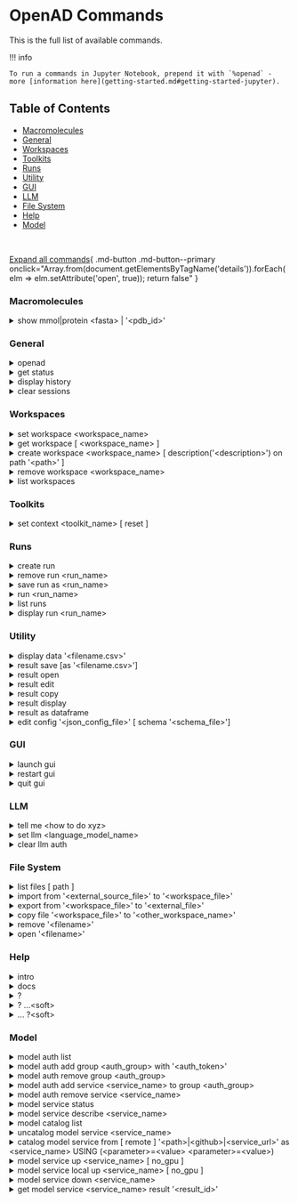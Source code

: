 <!--

DO NOT EDIT
-----------
This file is auto-generated.
To update it, consult instructions:
https://github.com/acceleratedscience/openad-toolkit/tree/main/docs

-->

# OpenAD Commands

This is the full list of available commands.

!!! info
    
    To run a commands in Jupyter Notebook, prepend it with `%openad` - more [information here](getting-started.md#getting-started-jupyter).

## Table of Contents
  - [Macromolecules](#macromolecules)
  - [General](#general)
  - [Workspaces](#workspaces)
  - [Toolkits](#toolkits)
  - [Runs](#runs)
  - [Utility](#utility)
  - [GUI](#gui)
  - [LLM](#llm)
  - [File System](#file-system)
  - [Help](#help)
  - [Model](#model)


<br>

[Expand all commands](#){ .md-button .md-button--primary onclick="Array.from(document.getElementsByTagName('details')).forEach(elm => elm.setAttribute('open', true)); return false" }

### Macromolecules

<details markdown code>
<summary markdown>
show mmol|protein &lt;fasta&gt; | '&lt;pdb_id&gt;'
</summary>
Launch the molecule viewer to visualize your macromolecule and inspect its properties.

**Examples**{ .fake-h4 }

Show a protein by its PDBe ID:
```shell
show mmol '2g64'
```

Show a protein by its FASTA string:
```shell
show protein MAKWVCKICGYIYDEDAGDPDNGISPGTKFEELPDDWVCPICGAPKSEFEKLED
```
</details>

### General

<details markdown code>
<summary markdown>
openad
</summary>
Display the openad splash screen.
</details>

<details markdown code>
<summary markdown>
get status
</summary>
Display the currently selected workspace and toolkit.
</details>

<details markdown code>
<summary markdown>
display history
</summary>
Display the last 30 commands run in your current workspace.
</details>

<details markdown code>
<summary markdown>
clear sessions
</summary>
Clear any other sessions that may be running.
</details>

### Workspaces

<details markdown code>
<summary markdown>
set workspace &lt;workspace_name&gt;
</summary>
Change the current workspace.
</details>

<details markdown code>
<summary markdown>
get workspace [ &lt;workspace_name&gt; ]
</summary>
Display details a workspace. When no workspace name is passed, details of your current workspace are displayed.
</details>

<details markdown code>
<summary markdown>
create workspace &lt;workspace_name&gt; [ description('&lt;description&gt;') on path '&lt;path&gt;' ]
</summary>
Create a new workspace with an optional description and path.
</details>

<details markdown code>
<summary markdown>
remove workspace &lt;workspace_name&gt;
</summary>
Remove a workspace from your registry. Note that this doesn't remove the workspace's directory.
</details>

<details markdown code>
<summary markdown>
list workspaces
</summary>
Lists all your workspaces.
</details>

### Toolkits

<details markdown code>
<summary markdown>
set context &lt;toolkit_name&gt; [ reset ]
</summary>
Set your context to the chosen toolkit. By setting the context, the selected toolkit functions become available to you. The optional parameter `reset` can be used to reset your login information.
</details>

### Runs

<details markdown code>
<summary markdown>
create run
</summary>
Start recording a run.
</details>

<details markdown code>
<summary markdown>
remove run &lt;run_name&gt;
</summary>
remove a run.
</details>

<details markdown code>
<summary markdown>
save run as &lt;run_name&gt;
</summary>
Stop recording a run and save it.
</details>

<details markdown code>
<summary markdown>
run &lt;run_name&gt;
</summary>
Execute a previously recorded run. This will execute every command and continue regardless of any failures.
</details>

<details markdown code>
<summary markdown>
list runs
</summary>
List all runs saved in the current workspace.
</details>

<details markdown code>
<summary markdown>
display run &lt;run_name&gt;
</summary>
Display the commands stored in a certain run.
</details>

### Utility

<details markdown code>
<summary markdown>
display data '&lt;filename.csv&gt;'
</summary>
Display data from a csv file.
</details>

<details markdown code>
<summary markdown>
result save [as '&lt;filename.csv&gt;']
</summary>
Save table data to csv file.
</details>

<details markdown code>
<summary markdown>
result open
</summary>
Explore table data in the browser.
        
If you append `-d` to the end of the command `result open -d` display will result to data viewer.
</details>

<details markdown code>
<summary markdown>
result edit
</summary>
Edit table data in the browser.
        
If you append `-d` to the end of the command `result open -d` display will result to data viewer.
</details>

<details markdown code>
<summary markdown>
result copy
</summary>
Copy table data to clipboard, formatted for spreadheet.
</details>

<details markdown code>
<summary markdown>
result display
</summary>
Display the result in the CLI.
      
If you append `-d` to the end of the command `result open -d` display will result to data viewer.
</details>

<details markdown code>
<summary markdown>
result as dataframe
</summary>
Return the result as dataframe (only for Jupyter Notebook)
</details>

<details markdown code>
<summary markdown>
edit config '&lt;json_config_file&gt;' [ schema '&lt;schema_file&gt;']
</summary>
Edit any JSON file in your workspace directly from the CLI. If a schema is specified, it will be used for validation and documentation.
</details>

### GUI

<details markdown code>
<summary markdown>
launch gui
</summary>
Launch the OpenAD GUI (graphical user interface).
</details>

<details markdown code>
<summary markdown>
restart gui
</summary>
Terminate and then restart the GUI server.
</details>

<details markdown code>
<summary markdown>
quit gui
</summary>
Terminate the GUI server.
</details>

### LLM

<details markdown code>
<summary markdown>
tell me &lt;how to do xyz&gt;
</summary>
Ask your AI assistant how to do anything in OpenAD.
</details>

<details markdown code>
<summary markdown>
set llm  &lt;language_model_name&gt;
</summary>
Set the target language model name for the `tell me` command.
</details>

<details markdown code>
<summary markdown>
clear llm auth
</summary>
Clear the language model's authentication file.
</details>

### File System

<details markdown code>
<summary markdown>
list files [ path ]
</summary>
List al directories and files in your current workspace.
</details>

<details markdown code>
<summary markdown>
import from '&lt;external_source_file&gt;' to '&lt;workspace_file&gt;'
</summary>
Import a file from outside OpenAD into your current workspace.
</details>

<details markdown code>
<summary markdown>
export from '&lt;workspace_file&gt;' to '&lt;external_file&gt;'
</summary>
Export a file from your current workspace to anywhere on your hard drive.
</details>

<details markdown code>
<summary markdown>
copy file '&lt;workspace_file&gt;' to '&lt;other_workspace_name&gt;'
</summary>
Export a file from your current workspace to another workspace.
</details>

<details markdown code>
<summary markdown>
remove '&lt;filename&gt;'
</summary>
Remove a file from your current workspace.
</details>

<details markdown code>
<summary markdown>
open '&lt;filename&gt;'
</summary>
Open a file or dataframe in the graphical user interface.

**Examples**{ .fake-h4 }

```shell
open 'base_molecules.sdf'
```
```shell
open my_dataframe
```
</details>

### Help

<details markdown code>
<summary markdown>
intro
</summary>
Display an introduction to the OpenAD CLI.
</details>

<details markdown code>
<summary markdown>
docs
</summary>
Open the documentation webpage.
</details>

<details markdown code>
<summary markdown>
?
</summary>
List all available commands.
</details>

<details markdown code>
<summary markdown>
? ...&lt;soft&gt;
</summary>
List all commands containing "..."</soft>
</details>

<details markdown code>
<summary markdown>
... ?&lt;soft&gt;
</summary>
List all commands starting with "..."</soft>
</details>

### Model

<details markdown code>
<summary markdown>
model auth list
</summary>
List authentication groups that have been created.
</details>

<details markdown code>
<summary markdown>
model auth add group &lt;auth_group&gt; with '&lt;auth_token&gt;'
</summary>
Create a new authentication group for model services to use.

Single quotes are required for your `<auth_token>` but optional for `<auth_group>` in case it contains a space or special character.

Authorization is required to connect to IBM-hosted models (IBM partners only). Using an auth group allows you to authorize multiple models at once, and is the recommended authorization method.

**Examples**{ .fake-h4 }

1. Copy your authentication token from [http://open.accelerate.science](http://open.accelerate.science) (or your custom URL if your company us running its own instance).
2. Create an auth group, e.g. 'default':
```shell
model auth add group default with '<auth_token>'
```
3. Catalog your services with the auth_group provided:
```shell
model service catalog from remote 'https://open.accelerate.science/proxy' as gen using (inference-service=generation auth_group=default)
```

You can also add a cataloged model to a group after you've created it:
```shell
model auth add service gen to group default
```
</details>

<details markdown code>
<summary markdown>
model auth remove group &lt;auth_group&gt;
</summary>
Remove an authentication group.

Single quotes are optional in case `auth_group` contains a space or special character.

**Examples**{ .fake-h4 }

```shell
model auth remove group default
```
```shell
model auth remove group 'my group'
```
</details>

<details markdown code>
<summary markdown>
model auth add service &lt;service_name&gt; to group &lt;auth_group&gt;
</summary>
Ad a model service to an authentication group.

Single quotes are optional for both `<service_name>` and `<auth_group>` in case they contain a space or special character.

**Examples**{ .fake-h4 }

```shell
model auth add service molf to group default
```
```shell
model auth add service 'my molf' to group 'my group'
```
</details>

<details markdown code>
<summary markdown>
model auth remove service &lt;service_name&gt;
</summary>
Detach a model service from an authentication group.

Single quotes are optional in case `service_name` contains a space or special character.

**Examples**{ .fake-h4 }

```shell
model auth remove service molf
```
```shell
model auth remove service 'my molf'
```
</details>

<details markdown code>
<summary markdown>
model service status
</summary>
Get the status of your currently cataloged services.
</details>

<details markdown code>
<summary markdown>
model service describe &lt;service_name&gt;
</summary>
Get a service's configuration details.

Single quotes are optional in case `service_name` contains a space or special character.

**Examples**{ .fake-h4 }

```shell
model service describe gen
```
```shell
model service describe 'my gen'
```
</details>

<details markdown code>
<summary markdown>
model catalog list
</summary>
List your currently cataloged services.
</details>

<details markdown code>
<summary markdown>
uncatalog model service &lt;service_name&gt;
</summary>
Uncatalog a model service.

Single quotes are optional in case `service_name` contains a space or special character.

**Examples**{ .fake-h4 }

```shell
uncatalog model service 'gen'
```
```shell
uncatalog model service 'my gen'
```
</details>

<details markdown code>
<summary markdown>
catalog model service from [ remote ] '&lt;path&gt;|&lt;github&gt;|&lt;service_url&gt;' as &lt;service_name&gt; USING (&lt;parameter&gt;=&lt;value&gt; &lt;parameter&gt;=&lt;value&gt;)
</summary>
Catalog a model service from a local path, from GitHub or from an hosted service URL.

Use the `remote` clause when cataloging from a hosted service URL.

            
**Parameters**{.fake-h4}

`<path>|<github>|<service_url>`
    The location of the model service, to be provided in single quotes.
    This can be a local path, a GitHub SSH URI, or a URL for an existing remote service:
    `<soft>...</soft>from '/path/to/service'`
    `<soft>...</soft>from 'git@github.com:acceleratedscience/generation_inference_service.git'`
    `<soft>...</soft>from remote '0.0.0.0:8080'` <soft>// Note: 'remote' is required for cataloging a remote service</soft>

`<service_name>`
    How you will be refering to the service when using it. Keep it short, e.g. `prop` for a service that calculates properties.
    Single quotes are optional in case you want to used a space or special character.

    
**The USING Clause**{.fake-h4}

The parameters below are only needed when connecting to an IBM-hosted service (IBM partners only).

`inference-service=<string>` (required)
    The name of the inference service you want to connect to, eg. generation ot molformer.
Authorization:
    To authorize to an IBM-hosted service (IBM partners only), you have two options:
    1. `authorization='<auth_token>'`
        Provide your authorzation token directly.
        Note: to use this option, `auth_group` can not be defined.
    2. `auth_group=<auth_group_name>`
        The name of an authorization group which contains your `auth_token`.
        This is recommended if you will be using more than one model service.
        For instructions on how to set up an auth group, run `model auth add group ?`
        Note: to use this option, `authorization` can not be defined.


**Examples**{ .fake-h4 }


Catalog a model using SkyPilot deployment
```shell
catalog model service from 'git@github.com:acceleratedscience/generation_inference_service.git' as gen
```

Catalog a model using a authentication group
```shell
catalog model service from remote 'https://open.accelerate.science/proxy' as molf USING (inference-service=molformer auth_group=default)
```

Catalog a model using an authorization token
```shell
openad catalog model service from remote 'https://open.accelerate.science/proxy' as gen USING (inference-service=generation authorization='<auth_token>')
```

Catalog a remote service that was shared with you:
```shell
catalog model service from remote 'http://54.235.3.243:3001' as gen
```
</details>

<details markdown code>
<summary markdown>
model service up &lt;service_name&gt; [ no_gpu ]
</summary>
Launch a model service, after it was cataloged using `model service catalog`.

Single quotes are optional in case `service_name` contains a space or special character.

If you don't want your service to use GPU you can append the `no_gpu` clause.

**Examples**{ .fake-h4 }

```shell
model service up gen
```
```shell
model service up 'my gen'
```
```shell
model service up gen no_gpu
```
</details>

<details markdown code>
<summary markdown>
model service local up &lt;service_name&gt; [ no_gpu ]
</summary>
Launch a model service locally.

Single quotes are optional in case `service_name` contains a space or special character.

If you don't want your service to use GPU you can append the `no_gpu` clause.

**Examples**{ .fake-h4 }

```shell
 model service local up gen
```
```shell
 model service local up 'my gen'
```
```shell
 model service local up gen no_gpu
```
</details>

<details markdown code>
<summary markdown>
model service down &lt;service_name&gt;
</summary>
Deactivate a model service.

Single quotes are optional in case `service_name` contains a space or special character.

**Examples**{ .fake-h4 }

```shell
model service down gen
```
```shell
model service down 'my gen'
```
</details>

<details markdown code>
<summary markdown>
get model service &lt;service_name&gt; result '&lt;result_id&gt;'
</summary>
Retrieve a result from a model service.

This is for async inference, which will return a `<result_id>` instead of a result.
            
Single quotes are optional in case `service_name` contains a space or special character.

**Examples**{ .fake-h4 }

```shell
get model service gen result 'xyz'
```
```shell
get model service 'my gen' result 'xyz'
```
</details>

